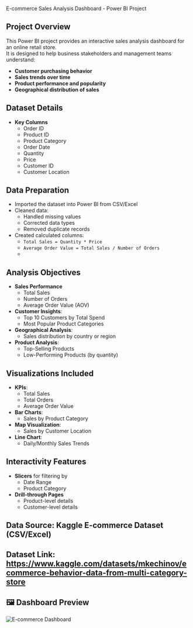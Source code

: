E-commerce Sales Analysis Dashboard - Power BI Project

## Project Overview
This Power BI project provides an interactive sales analysis dashboard for an online retail store.  
It is designed to help business stakeholders and management teams understand:
- **Customer purchasing behavior**
- **Sales trends over time**
- **Product performance and popularity**
- **Geographical distribution of sales**

## Dataset Details
- **Key Columns**
  - Order ID
  - Product ID
  - Product Category
  - Order Date
  - Quantity
  - Price
  - Customer ID
  - Customer Location

## Data Preparation
- Imported the dataset into Power BI from CSV/Excel
- Cleaned data:
  - Handled missing values
  - Corrected data types
  - Removed duplicate records
- Created calculated columns:
  - `Total Sales = Quantity * Price`
  - `Average Order Value = Total Sales / Number of Orders`
  - 
## Analysis Objectives

- **Sales Performance**
  - Total Sales
  - Number of Orders
  - Average Order Value (AOV)
- **Customer Insights**:
  - Top 10 Customers by Total Spend
  - Most Popular Product Categories
- **Geographical Analysis**:
  - Sales distribution by country or region
- **Product Analysis**:
  - Top-Selling Products
  - Low-Performing Products (by quantity)

## Visualizations Included

- **KPIs**:
  - Total Sales
  - Total Orders
  - Average Order Value
- **Bar Charts**:
  - Sales by Product Category
- **Map Visualization**:
  - Sales by Customer Location
- **Line Chart**:
  - Daily/Monthly Sales Trends

## Interactivity Features

- **Slicers** for filtering by
  - Date Range
  - Product Category
- **Drill-through Pages**
  - Product-level details
  - Customer-level details
    
## Data Source: Kaggle E-commerce Dataset (CSV/Excel)
## Dataset Link: https://www.kaggle.com/datasets/mkechinov/ecommerce-behavior-data-from-multi-category-store
## 🖼️ Dashboard Preview

![E-commerce Dashboard](images/dashboard.png)
